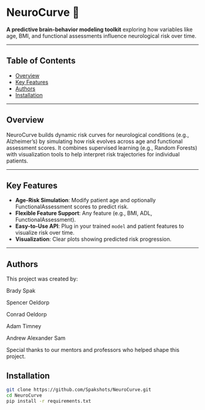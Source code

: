 # NeuroCurve 🧠

**A predictive brain-behavior modeling toolkit** exploring how variables like age, BMI, and functional assessments influence neurological risk over time.

---

## Table of Contents
- [Overview](#overview)
- [Key Features](#key-features)
- [Authors](#authors)
- [Installation](#installation)

---

## Overview
NeuroCurve builds dynamic risk curves for neurological conditions (e.g., Alzheimer’s) by simulating how risk evolves across age and functional assessment scores. It combines supervised learning (e.g., Random Forests) with visualization tools to help interpret risk trajectories for individual patients.

---

## Key Features
- **Age-Risk Simulation**: Modify patient age and optionally FunctionalAssessment scores to predict risk.
- **Flexible Feature Support**: Any feature (e.g., BMI, ADL, FunctionalAssessment).
- **Easy-to-Use API**: Plug in your trained `model` and patient features to visualize risk over time.
- **Visualization**: Clear plots showing predicted risk progression.

---

## Authors
This project was created by:

Brady Spak

Spencer Oeldorp

Conrad Oeldorp

Adam Timney

Andrew Alexander Sam

Special thanks to our mentors and professors who helped shape this project.

## Installation
```bash
git clone https://github.com/Spakshots/NeuroCurve.git
cd NeuroCurve
pip install -r requirements.txt


